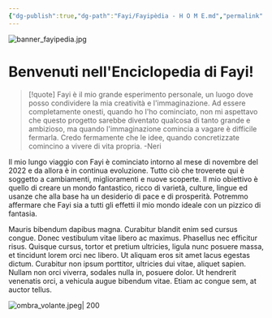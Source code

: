 ```yaml
---
{"dg-publish":true,"dg-path":"Fayi/Fayipèdia - H O M E.md","permalink":"/fayi/fayipedia-h-o-m-e/","tags":["gardenEntry"]}
---
```



![banner_fayipedia.jpg](/img/user/Allegati/Banner/banner_fayipedia.jpg)

# Benvenuti nell'Enciclopedia di Fayi! 
>[!quote]
>Fayi è il mio grande esperimento personale, un luogo dove posso condividere la mia creatività e l'immaginazione. 
>Ad essere completamente onesti, quando ho l'ho cominciato, non mi aspettavo che questo progetto sarebbe diventato qualcosa di tanto grande e ambizioso, ma quando l'immaginazione comincia a vagare è difficile fermarla. 
>Credo fermamente che le idee, quando concretizzate comincino a vivere di vita propria.
>\-Neri

Il mio lungo viaggio con Fayi è cominciato intorno al mese di novembre del 2022 e da allora è in continua evoluzione. Tutto ciò che troverete qui è soggetto a cambiamenti, miglioramenti e nuove scoperte. Il mio obiettivo è quello di creare un mondo fantastico, ricco di varietà, culture, lingue ed usanze che alla base ha un desiderio di pace e di prosperità. Potremmo affermare che Fayi sia a tutti gli effetti il mio mondo ideale con un pizzico di fantasia.



Mauris bibendum dapibus magna. Curabitur blandit enim sed cursus congue. Donec vestibulum vitae libero ac maximus. Phasellus nec efficitur risus. Quisque cursus, tortor et pretium ultricies, ligula nunc posuere massa, et tincidunt lorem orci nec libero. Ut aliquam eros sit amet lacus egestas dictum. Curabitur non ipsum porttitor, ultricies dui vitae, aliquet sapien. Nullam non orci viverra, sodales nulla in, posuere dolor. Ut hendrerit venenatis orci, a vehicula augue bibendum vitae. Etiam ac congue sem, at auctor tellus.

![ombra_volante.jpeg| 200](/img/user/Allegati/ombra_volante.jpeg)

